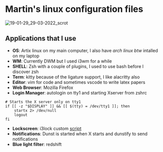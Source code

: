 # Martin's linux configuration files

![19-01-29_29-03-2022_scrot](https://user-images.githubusercontent.com/64109770/160714332-1b39be8e-b5c0-4c06-9774-413711f8758a.png)

## Applications that I use
* **OS**: Artix linux on my main computer, I also have *arch linux btw* intalled on my laptop
* **WM**: Currently DWM but I used i3wm for a while
* **SHELL**: Zsh with a couple of plugins, I used to use bash before I discover zsh
* **Term**: kitty because of the ligature support, I like alacritty also
* **Editor**: vim for code and sometimes vscode to write latex papers
* **Web Browser**: Mozilla Firefox
* **Login Manager**: autologin on tty1 and starting Xserver from zshrc

```console
# Starts the X server only on tty1
if [[ -z "$DISPLAY" ]] && [[ $(tty) = /dev/tty1 ]]; then
	startx 2> /dev/null
	logout
fi
```

* **Lockscreen**: i3lock custom [script](https://github.com/klewer-martin/scripts/blob/inspiron/lockscreen)
* **Notifications**: Dunst is started when X starts and dunstify to send notifications
* **Blue light filter**: redshift
